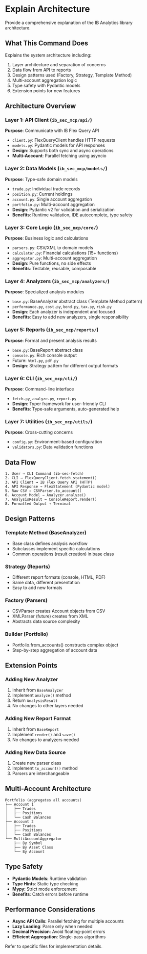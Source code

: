 # Explain Architecture

Provide a comprehensive explanation of the IB Analytics library architecture.

## What This Command Does

Explains the system architecture including:
1. Layer architecture and separation of concerns
2. Data flow from API to reports
3. Design patterns used (Factory, Strategy, Template Method)
4. Multi-account aggregation logic
5. Type safety with Pydantic models
6. Extension points for new features

## Architecture Overview

### Layer 1: API Client (`ib_sec_mcp/api/`)
**Purpose**: Communicate with IB Flex Query API
- `client.py`: FlexQueryClient handles HTTP requests
- `models.py`: Pydantic models for API responses
- **Design**: Supports both sync and async operations
- **Multi-Account**: Parallel fetching using asyncio

### Layer 2: Data Models (`ib_sec_mcp/models/`)
**Purpose**: Type-safe domain models
- `trade.py`: Individual trade records
- `position.py`: Current holdings
- `account.py`: Single account aggregation
- `portfolio.py`: Multi-account aggregation
- **Design**: Pydantic v2 for validation and serialization
- **Benefits**: Runtime validation, IDE autocomplete, type safety

### Layer 3: Core Logic (`ib_sec_mcp/core/`)
**Purpose**: Business logic and calculations
- `parsers.py`: CSV/XML to domain models
- `calculator.py`: Financial calculations (15+ functions)
- `aggregator.py`: Multi-account aggregation
- **Design**: Pure functions, no side effects
- **Benefits**: Testable, reusable, composable

### Layer 4: Analyzers (`ib_sec_mcp/analyzers/`)
**Purpose**: Specialized analysis modules
- `base.py`: BaseAnalyzer abstract class (Template Method pattern)
- `performance.py`, `cost.py`, `bond.py`, `tax.py`, `risk.py`
- **Design**: Each analyzer is independent and focused
- **Benefits**: Easy to add new analyzers, single responsibility

### Layer 5: Reports (`ib_sec_mcp/reports/`)
**Purpose**: Format and present analysis results
- `base.py`: BaseReport abstract class
- `console.py`: Rich console output
- Future: `html.py`, `pdf.py`
- **Design**: Strategy pattern for different output formats

### Layer 6: CLI (`ib_sec_mcp/cli/`)
**Purpose**: Command-line interface
- `fetch.py`, `analyze.py`, `report.py`
- **Design**: Typer framework for user-friendly CLI
- **Benefits**: Type-safe arguments, auto-generated help

### Layer 7: Utilities (`ib_sec_mcp/utils/`)
**Purpose**: Cross-cutting concerns
- `config.py`: Environment-based configuration
- `validators.py`: Data validation functions

## Data Flow

```
1. User → CLI Command (ib-sec-fetch)
2. CLI → FlexQueryClient.fetch_statement()
3. API Client → IB Flex Query API (HTTP)
4. API Response → FlexStatement (Pydantic model)
5. Raw CSV → CSVParser.to_account()
6. Account Model → Analyzer.analyze()
7. AnalysisResult → ConsoleReport.render()
8. Formatted Output → Terminal
```

## Design Patterns

### Template Method (BaseAnalyzer)
- Base class defines analysis workflow
- Subclasses implement specific calculations
- Common operations (result creation) in base class

### Strategy (Reports)
- Different report formats (console, HTML, PDF)
- Same data, different presentation
- Easy to add new formats

### Factory (Parsers)
- CSVParser creates Account objects from CSV
- XMLParser (future) creates from XML
- Abstracts data source complexity

### Builder (Portfolio)
- Portfolio.from_accounts() constructs complex object
- Step-by-step aggregation of account data

## Extension Points

### Adding New Analyzer
1. Inherit from `BaseAnalyzer`
2. Implement `analyze()` method
3. Return `AnalysisResult`
4. No changes to other layers needed

### Adding New Report Format
1. Inherit from `BaseReport`
2. Implement `render()` and `save()`
3. No changes to analyzers needed

### Adding New Data Source
1. Create new parser class
2. Implement `to_account()` method
3. Parsers are interchangeable

## Multi-Account Architecture

```
Portfolio (aggregates all accounts)
├── Account 1
│   ├── Trades
│   ├── Positions
│   └── Cash Balances
├── Account 2
│   ├── Trades
│   ├── Positions
│   └── Cash Balances
└── MultiAccountAggregator
    ├── By Symbol
    ├── By Asset Class
    └── By Account
```

## Type Safety

- **Pydantic Models**: Runtime validation
- **Type Hints**: Static type checking
- **Mypy**: Strict mode enforcement
- **Benefits**: Catch errors before runtime

## Performance Considerations

- **Async API Calls**: Parallel fetching for multiple accounts
- **Lazy Loading**: Parse only when needed
- **Decimal Precision**: Avoid floating-point errors
- **Efficient Aggregation**: Single-pass algorithms

Refer to specific files for implementation details.
